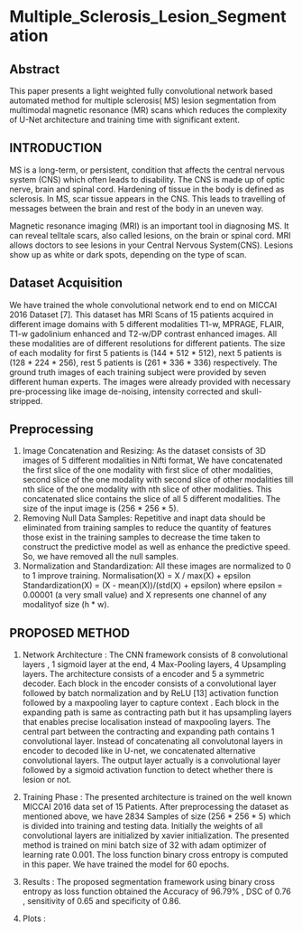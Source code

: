 # Multiple_Sclerosis_Lesion_Segmentation
## Abstract 
This paper presents a light weighted fully convolutional
network based automated method for multiple sclerosis(
MS) lesion segmentation from multimodal magnetic resonance
(MR) scans which reduces the complexity of U-Net architecture
and training time with significant extent.

## INTRODUCTION
MS is a long-term, or persistent, condition that affects the
central nervous system (CNS) which often leads to disability. The CNS is made up of optic nerve, brain and spinal cord.
Hardening of tissue in the body is defined as sclerosis. In MS,
scar tissue appears in the CNS. This leads to travelling of
messages between the brain and rest of the body in an uneven
way.

Magnetic resonance imaging (MRI) is an important tool in diagnosing
MS. It can reveal telltale scars, also called lesions, on the brain or
spinal cord.
MRI allows doctors to see lesions in your Central Nervous
System(CNS). Lesions show up as white or dark spots, depending on
the type of scan.
## Dataset Acquisition
We have trained the whole convolutional network end to
end on MICCAI 2016 Dataset [7]. This dataset has MRI
Scans of 15 patients acquired in different image domains
with 5 different modalities T1-w, MPRAGE, FLAIR, T1-w
gadolinium enhanced and T2-w/DP contrast enhanced images.
All these modalities are of different resolutions for different
patients. The size of each modality for first 5 patients is
(144 * 512 * 512), next 5 patients is (128 * 224 * 256),
rest 5 patients is (261 * 336 * 336) respectively. The ground
truth images of each training subject were provided by seven
different human experts. The images were already provided
with necessary pre-processing like image de-noising, intensity
corrected and skull-stripped.

## Preprocessing
1. Image Concatenation and Resizing: As the dataset consists
of 3D images of 5 different modalities in Nifti format,
We have concatenated the first slice of the one modality with
first slice of other modalities, second slice of the one modality
with second slice of other modalities till nth slice of the one
modality with nth slice of other modalities. This concatenated
slice contains the slice of all 5 different modalities. The size of the input 
image is (256 * 256 * 5). 
2. Removing Null Data Samples: Repetitive and inapt data should be eliminated 
from training samples to reduce the quantity of features those exist
in the training samples to decrease the time taken to construct
the predictive model as well as enhance the predictive speed.
So, we have removed all the null samples.
3. Normalization and Standardization: All these images are normalized
to 0 to 1 improve training. 
        Normalisation(X)   = X / max(X) + epsilon
        Standardization(X) = (X - mean(X))/(std(X) + epsilon)
  where epsilon = 0.00001 (a very small value) and 
  X represents one channel of any modalityof size (h * w).
## PROPOSED METHOD
1. Network Architecture :
The CNN framework consists of 8 convolutional
layers , 1 sigmoid layer at the end, 4 Max-Pooling layers, 4
Upsampling layers. The architecture consists of a encoder and 5
a symmetric decoder. Each block in the encoder consists of
a convolutional layer followed by batch normalization and by
ReLU [13] activation function followed by a maxpooling layer
to capture context . Each block in the expanding path is same
as contracting path but it has upsampling layers that enables
precise localisation instead of maxpooling layers. The central
part between the contracting and expanding path contains 1
convolutional layer. Instead of concatenating all convolutonal
layers in encoder to decoded like in U-net, we concatenated
alternative convolutional layers. The output layer actually is a
convolutional layer followed by a sigmoid activation function
to detect whether there is lesion or not.

2. Training Phase : 
The presented architecture is trained on the well known
MICCAI 2016 data set of 15 Patients. After preprocessing
the dataset as mentioned above, we have 2834 Samples of size
(256 * 256 * 5) which is divided into training and testing data.
Initially the weights of all convolutional layers are initialized
by xavier initialization. The presented method is trained on
mini batch size of 32 with adam optimizer of learning rate
0.001. The loss function binary cross entropy is computed in
this paper. We have trained the model for 60 epochs.
3. Results :
The proposed segmentation framework using binary cross
entropy as loss function obtained the Accuracy of 96.79%
, DSC of 0.76 , sensitivity of 0.65 and specificity of 0.86.
4. Plots : 
